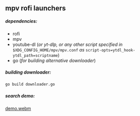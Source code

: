 ## mpv rofi launchers

##### dependencies:

- rofi
- mpv
- youtube-dl (_or yt-dlp, or any other script specified in_ `$XDG_CONFIG_HOME/mpv/mpv.conf` _as_ `script-opts=ytdl_hook-ytdl_path=scriptname`)
- go (_for building alternative downloader_)

##### building downloader:

```bash
go build downloader.go
```

##### search demo:

[demo.webm](https://user-images.githubusercontent.com/78869105/189316747-bdfcdbb5-9174-4684-8aa7-2e7d41105709.webm)
